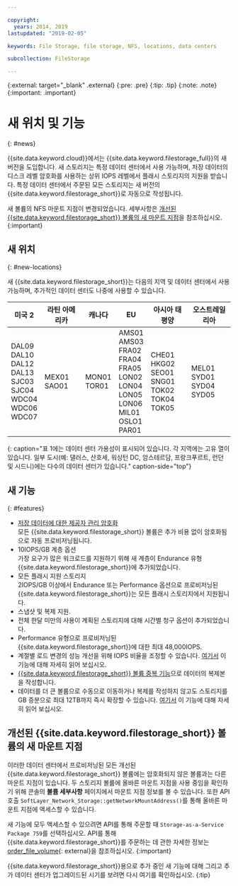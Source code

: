 ```yaml
---

copyright:
  years: 2014, 2019
lastupdated: "2019-02-05"

keywords: File Storage, file storage, NFS, locations, data centers

subcollection: FileStorage

---
```

{:external: target="_blank" .external}
{:pre: .pre}
{:tip: .tip}
{:note: .note}
{:important: .important}

# 새 위치 및 기능
{: #news}

{{site.data.keyword.cloud}}에서는 {{site.data.keyword.filestorage_full}}의 새 버전을 도입합니다. 새 스토리지는 특정 데이터 센터에서 사용 가능하며, 저장 데이터의 디스크 레벨 암호화를 사용하는 상위 IOPS 레벨에서 플래시 스토리지의 지원을 받습니다. 특정 데이터 센터에서 주문된 모든 스토리지는 새 버전의 {{site.data.keyword.filestorage_short}}로 자동으로 작성됩니다.

새 볼륨의 NFS 마운트 지점이 변경되었습니다. 세부사항은 [개선된 {{site.data.keyword.filestorage_short}} 볼륨의 새 마운트 지점](#new-mount-point-for-enhanced-file-storage-volumes)을 참조하십시오.
{:important}

## 새 위치
{: #new-locations}

새 {{site.data.keyword.filestorage_short}}는 다음의 지역 및 데이터 센터에서 사용 가능하며, 추가적인 데이터 센터도 나중에 사용할 수 있습니다.

|미국 2|라틴 아메리카|캐나다|EU|아시아 태평양|오스트레일리아|
|-----|-----|-----|-----|-----|------|
|DAL09<br >DAL10<br />DAL12<br />DAL13<br />SJC03<br />SJC04<br />WDC04<br />WDC06<br />WDC07 |MEX01<br />SAO01 |MON01<br />TOR01  |AMS01<br />AMS03<br />FRA02<br />FRA04<br />FRA05<br />LON02<br />LON04<br />LON05<br />LON06<br />MIL01<br />OSLO1<br />PAR01 |CHE01<br />HKG02<br />SEO01<br />SNG01<br />TOK02<br />TOK04<br />TOK05 |MEL01<br />SYD01<br />SYD04<br />        SYD05 |
{: caption="표 1에는 데이터 센터 가용성이 표시되어 있습니다. 각 지역에는 고유 열이 있습니다. 일부 도시(예: 댈러스, 산호세, 워싱턴 DC, 암스테르담, 프랑크푸르트, 런던 및 시드니)에는 다수의 데이터 센터가 있습니다." caption-side="top"}


## 새 기능
{: #features}

- [저장 데이터에 대한 제공자 관리 암호화](/docs/infrastructure/FileStorage?topic=FileStorage-encryption) <br/> 모든 {{site.data.keyword.filestorage_short}} 볼륨은 추가 비용 없이 암호화됨으로 자동 프로비저닝됩니다.
- 10IOPS/GB 계층 옵션 <br/> 가장 요구가 많은 워크로드를 지원하기 위해 새 계층이 Endurance 유형 {{site.data.keyword.filestorage_short}}에 추가되었습니다.
- 모든 플래시 지원 스토리지 <br/> 2IOPS/GB 이상에서 Endurance 또는 Performance 옵션으로 프로비저닝된 {{site.data.keyword.filestorage_short}}는 모든 플래시 스토리지에서 지원됩니다.
- 스냅샷 및 복제 지원.
- 전체 한달 미만의 사용이 계획된 스토리지에 대해 시간별 청구 옵션이 추가되었습니다.
- Performance 유형으로 프로비저닝된 {{site.data.keyword.filestorage_short}}에 대한 최대 48,000IOPS.
- 계절별 로드 변경의 성능 개선을 위해 IOPS 비율을 조정할 수 있습니다. [여기서](/docs/infrastructure/FileStorage?topic=FileStorage-adjustingIOPS) 이 기능에 대해 자세히 읽어 보십시오.
- [{{site.data.keyword.filestorage_short}} 볼륨 중복 기능](/docs/infrastructure/FileStorage?topic=FileStorage-duplicatevolume)으로 데이터의 복제본을 작성합니다.
- 데이터를 더 큰 볼륨으로 수동으로 이동하거나 복제를 작성하지 않고도 스토리지를 GB 증분으로 최대 12TB까지 즉시 확장할 수 있습니다. [여기서](/docs/infrastructure/FileStorage?topic=FileStorage-expandCapacity) 이 기능에 대해 자세히 읽어 보십시오.

## 개선된 {{site.data.keyword.filestorage_short}} 볼륨의 새 마운트 지점

이러한 데이터 센터에서 프로비저닝된 모든 개선된 {{site.data.keyword.filestorage_short}} 볼륨에는 암호화되지 않은 볼륨과는 다른 마운트 지점이 있습니다. 두 스토리지 볼륨에 올바른 마운트 지점을 사용 중임을 확인하기 위해 콘솔의 **볼륨 세부사항** 페이지에서 마운트 지점 정보를 볼 수 있습니다. 또한 API 호출 `SoftLayer_Network_Storage::getNetworkMountAddress()`를 통해 올바른 마운트 지점에 액세스할 수 있습니다.

새 기능에 모두 액세스할 수 있으려면 API를 통해 주문할 때 `Storage-as-a-Service Package 759`를 선택하십시오. API를 통해 {{site.data.keyword.filestorage_short}}를 주문하는 데 관한 자세한 정보는 [order_file_volume](https://softlayer-python.readthedocs.io/en/latest/api/managers/file/#SoftLayer.managers.file.FileStorageManager.order_file_volume){: external}을 참조하십시오.
{:important}

{{site.data.keyword.filestorage_short}}용으로 추가 중인 새 기능에 대해 그리고 추가 데이터 센터가 업그레이드된 시기를 보려면 다시 여기를 확인하십시오.
{:tip}
